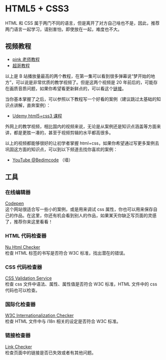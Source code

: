 # HTML5 + CSS3

HTML 和 CSS 属于两门不同的语言，但是离开了对方自己啥也不是，因此，推荐两门语言一起学习，请别害怕，即使放在一起，难度也不大。

## 视频教程

- [pink 老师教程](https://www.bilibili.com/video/BV14J4114768/?spm_id_from=333.337.search-card.all.click&vd_source=0a3f8f171ea91494013527d0673e4649)
- [超哥教程](https://www.bilibili.com/video/BV1XJ411X7Ud/?spm_id_from=333.337.search-card.all.click&vd_source=0a3f8f171ea91494013527d0673e4649)

以上是 B 站播放量最高的两个教程，在第一集可以看到很多弹幕说“梦开始的地方”，可以说是非常优质的教学视频了。但是这两个视频是 20 年前后的，可能存在画质音质问题，如果你希望看更新鲜点的，可以看这个[链接](https://www.bilibili.com/video/BV1oU4y1278g/?spm_id_from=333.337.search-card.all.click&vd_source=0a3f8f171ea91494013527d0673e4649)。

当你基本掌握了之后，可以参照以下教程写一个好看的案例（建议跳过太基础的知识点讲解，直奔案例）：

- [Udemy html5+css3 课程](https://www.bilibili.com/video/BV1A34y1e7wL/?spm_id_from=333.337.search-card.all.click&vd_source=0a3f8f171ea91494013527d0673e4649)

外网上的教学视频，相比国内的视频来说，无论是从案例还是知识点涵盖等方面来讲，都是更胜一凑的，甚至于视频剪辑的水平都高很多。

以上的视频都能够很好的让初学者掌握 html+css，如果你希望通过写更多案例去巩固这方面的知识点，可以到以下频道去找你喜欢的案例：

- [YouTube @Bedimcode](https://www.youtube.com/@Bedimcode) （墙）

## 工具

### 在线编辑器

[Codepen](https://codepen.io/)  
这个网站很适合写一些小的案例，或是用来调试 css 属性，你也可以用来保存自己的作品。在这里，你还有机会看到别人的作品，如果某天你缺乏写页面的灵感了，推荐你来这里看看！

### HTML 代码检查器

[Nu Html Checker](https://validator.w3.org/nu/)  
检查 HTML 标签的书写是否符合 W3C 标准，找出潜在的错误。

### CSS 代码检查器

[CSS Validation Service](https://jigsaw.w3.org/css-validator/)  
检查 css 文件中语法、属性、属性值是否符合 W3C 标准，HTML 文件中的 css 代码也可以检查。

### 国际化检查器

[W3C Internationalization Checker](https://validator.w3.org/i18n-checker/)  
检查 HTML 文件中与 i18n 相关的设定是否符合 W3C 标准。

### 链接检查器

[Link Checker](https://validator.w3.org/checklink)  
检查页面中的链接是否已失效或者有其他问题。
